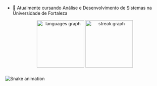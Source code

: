 <!--
- 🔭 I’m currently working on ... 
-->
- 🌱 Atualmente cursando Análise e Desenvolvimento de Sistemas na Universidade de Fortaleza
<!--
- 👯 I’m looking to collaborate on ...
- 🤔 I’m looking for help with ...
- 💬 Ask me about ...
- 📫 How to reach me: ...
- 😄 Pronouns: ...
- ⚡ Fun fact: ...
-->
<div align="center">
  <img src="https://github-readme-stats.vercel.app/api/top-langs?username=GervasioNeto&locale=en&hide_title=false&layout=compact&card_width=320&langs_count=5&theme=kacho_ga&hide_border=false&order=2" height="150" alt="languages graph"  />
  <img src="https://streak-stats.demolab.com?user=GervasioNeto&locale=en&mode=daily&theme=kacho_ga&hide_border=false&border_radius=5&order=3" height="150" alt="streak graph"  />
</div>

###

<img src="https://raw.githubusercontent.com/GervasioNeto/GervasioNeto/output/snake.svg" alt="Snake animation" />

###

